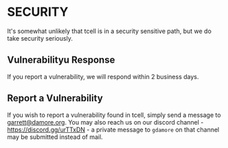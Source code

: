 # SECURITY

It's somewhat unlikely that tcell is in a security sensitive path,
but we do take security seriously.

## Vulnerabilityu Response

If you report a vulnerability, we will respond within 2 business days.

## Report a Vulnerability

If you wish to report a vulnerability found in tcell, simply send a message
to garrett@damore.org.  You may also reach us on our discord channel -
https://discord.gg/urTTxDN - a private message to `gdamore` on that channel
may be submitted instead of mail.
